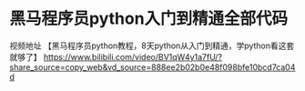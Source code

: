 # 黑马程序员python入门到精通全部代码

视频地址
【黑马程序员python教程，8天python从入门到精通，学python看这套就够了】 https://www.bilibili.com/video/BV1qW4y1a7fU/?share_source=copy_web&vd_source=888ee2b02b0e48f098bfe10bcd7ca04d
